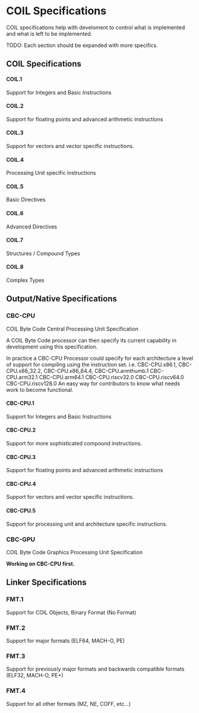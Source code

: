 # COIL Specifications

COIL specifications help with develoment to control what is implemented and what is left to be implemented.

TODO: Each section should be expanded with more specifics.

## COIL Specifications

#### COIL.1
Support for Integers and Basic Instructions

#### COIL.2
Support for floating points and advanced arithmetic instructions

#### COIL.3
Support for vectors and vector specific instructions.

#### COIL.4
Processing Unit specific instructions

#### COIL.5
Basic Directives

#### COIL.6
Advanced Directives

#### COIL.7
Structures / Compound Types

#### COIL.8
Complex Types

## Output/Native Specifications

### CBC-CPU
COIL Byte Code Central Processing Unit Specification

A COIL Byte Code processor can then specify its current capability in development using this specification.

In practice a CBC-CPU Processor could specify for each architecture a level of support for compiling using the instruction set.
i.e. CBC-CPU.x86.1, CBC-CPU.x86_32.2, CBC-CPU.x86_64.4, CBC-CPU.armthumb.1 CBC-CPU.arm32.1 CBC-CPU.arm64.1 CBC-CPU.riscv32.0 CBC-CPU.riscv64.0 CBC-CPU.riscv128.0
An easy way for contributors to know what needs work to become functional.

#### CBC-CPU.1
Support for Integers and Basic Instructions

#### CBC-CPU.2
Support for more sophisticated compound instructions.

#### CBC-CPU.3
Support for floating points and advanced arithmetic instructions

#### CBC-CPU.4
Support for vectors and vector specific instructions.

#### CBC-CPU.5
Support for processing unit and architecture specific instructions.

### CBC-GPU
COIL Byte Code Graphics Processing Unit Specification

**Working on CBC-CPU first.**

## Linker Specifications

### FMT.1
Support for COIL Objects, Binary Format (No Format)

### FMT.2
Support for major formats (ELF64, MACH-O, PE)

### FMT.3
Support for previously major formats and backwards compatible formats (ELF32, MACH-O, PE+)

### FMT.4
Support for all other formats (MZ, NE, COFF, etc...)


